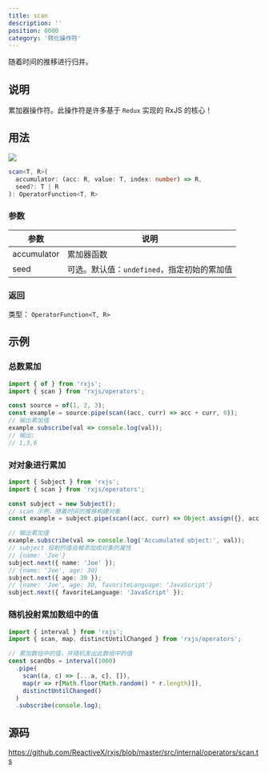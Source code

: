 ```yaml
---
title: scan
description: ''
position: 6000
category: '转化操作符'
---
```


<alert>

随着时间的推移进行归并。

</alert>

## 说明

累加器操作符。此操作符是许多基于 `Redux` 实现的 RxJS 的核心！

## 用法

![](https://rxjs.dev/assets/images/marble-diagrams/scan.png)

```ts
scan<T, R>(
  accumulator: (acc: R, value: T, index: number) => R,
  seed?: T | R
): OperatorFunction<T, R>
```

### 参数

| 参数        | 说明                                        |
| ----------- | ------------------------------------------- |
| accumulator | 累加器函数                                  |
| seed        | 可选。默认值：`undefined`，指定初始的累加值 |

### 返回

类型： `OperatorFunction<T, R>`

## 示例

### 总数累加

```ts
import { of } from 'rxjs';
import { scan } from 'rxjs/operators';

const source = of(1, 2, 3);
const example = source.pipe(scan((acc, curr) => acc + curr, 0));
// 输出累加值
example.subscribe(val => console.log(val));
// 输出:
// 1,3,6
```

### 对对象进行累加

```ts
import { Subject } from 'rxjs';
import { scan } from 'rxjs/operators';

const subject = new Subject();
// scan 示例，随着时间的推移构建对象
const example = subject.pipe(scan((acc, curr) => Object.assign({}, acc, curr), {}));

// 输出累加值
example.subscribe(val => console.log('Accumulated object:', val));
// subject 投射的值会被添加成对象的属性
// {name: 'Joe'}
subject.next({ name: 'Joe' });
// {name: 'Joe', age: 30}
subject.next({ age: 30 });
// {name: 'Joe', age: 30, favoriteLanguage: 'JavaScript'}
subject.next({ favoriteLanguage: 'JavaScript' });
```

### 随机投射累加数组中的值

```ts
import { interval } from 'rxjs';
import { scan, map, distinctUntilChanged } from 'rxjs/operators';

// 累加数组中的值，并随机发出此数组中的值
const scanObs = interval(1000)
  .pipe(
    scan((a, c) => [...a, c], []),
    map(r => r[Math.floor(Math.random() * r.length)]),
    distinctUntilChanged()
  )
  .subscribe(console.log);
```

## 源码

<https://github.com/ReactiveX/rxjs/blob/master/src/internal/operators/scan.ts>
